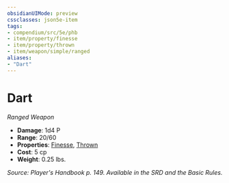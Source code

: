 ```yaml
---
obsidianUIMode: preview
cssclasses: json5e-item
tags:
- compendium/src/5e/phb
- item/property/finesse
- item/property/thrown
- item/weapon/simple/ranged
aliases: 
- "Dart"
---
```

# Dart
*Ranged Weapon*  

- **Damage**: 1d4 P
- **Range**: 20/60
- **Properties**: [Finesse](_item-properties.md#Finesse), [Thrown](_item-properties.md#Thrown)
- **Cost**: 5 cp
- **Weight**: 0.25 lbs.

*Source: Player's Handbook p. 149. Available in the SRD and the Basic Rules.*